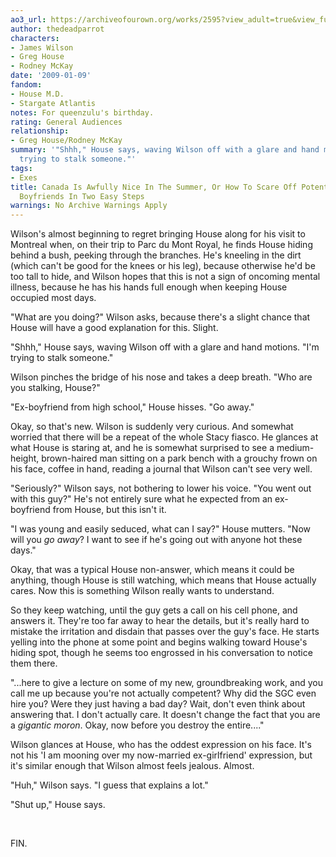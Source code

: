 ```yaml
---
ao3_url: https://archiveofourown.org/works/2595?view_adult=true&view_full_work=true
author: thedeadparrot
characters:
- James Wilson
- Greg House
- Rodney McKay
date: '2009-01-09'
fandom:
- House M.D.
- Stargate Atlantis
notes: For queenzulu's birthday.
rating: General Audiences
relationship:
- Greg House/Rodney McKay
summary: '"Shhh," House says, waving Wilson off with a glare and hand motions. "I''m
  trying to stalk someone."'
tags:
- Exes
title: Canada Is Awfully Nice In The Summer, Or How To Scare Off Potential Future
  Boyfriends In Two Easy Steps
warnings: No Archive Warnings Apply
---
```


Wilson's almost beginning to regret bringing House along for his visit to Montreal when, on their trip to Parc du Mont Royal, he finds House hiding behind a bush, peeking through the branches. He's kneeling in the dirt (which can't be good for the knees or his leg), because otherwise he'd be too tall to hide, and Wilson hopes that this is not a sign of oncoming mental illness, because he has his hands full enough when keeping House occupied most days.

"What are you doing?" Wilson asks, because there's a slight chance that House will have a good explanation for this. Slight.

"Shhh," House says, waving Wilson off with a glare and hand motions. "I'm trying to stalk someone."

Wilson pinches the bridge of his nose and takes a deep breath. "Who are you stalking, House?"

"Ex-boyfriend from high school," House hisses. "Go away."

Okay, so that's new. Wilson is suddenly very curious. And somewhat worried that there will be a repeat of the whole Stacy fiasco. He glances at what House is staring at, and he is somewhat surprised to see a medium-height, brown-haired man sitting on a park bench with a grouchy frown on his face, coffee in hand, reading a journal that Wilson can't see very well.

"Seriously?" Wilson says, not bothering to lower his voice. "You went out with this guy?" He's not entirely sure what he expected from an ex-boyfriend from House, but this isn't it.

"I was young and easily seduced, what can I say?" House mutters. "Now will you *go away*? I want to see if he's going out with anyone hot these days."

Okay, that was a typical House non-answer, which means it could be anything, though House is still watching, which means that House actually cares. Now this is something Wilson really wants to understand.

So they keep watching, until the guy gets a call on his cell phone, and answers it. They're too far away to hear the details, but it's really hard to mistake the irritation and disdain that passes over the guy's face. He starts yelling into the phone at some point and begins walking toward House's hiding spot, though he seems too engrossed in his conversation to notice them there.

"...here to give a lecture on some of my new, groundbreaking work, and you call me up because you're not actually competent? Why did the SGC even hire you? Were they just having a bad day? Wait, don't even think about answering that. I don't actually care. It doesn't change the fact that you are a *gigantic moron*. Okay, now before you destroy the entire...."

Wilson glances at House, who has the oddest expression on his face. It's not his 'I am mooning over my now-married ex-girlfriend' expression, but it's similar enough that Wilson almost feels jealous. Almost.

"Huh," Wilson says. "I guess that explains a lot."

"Shut up," House says.

 

FIN.